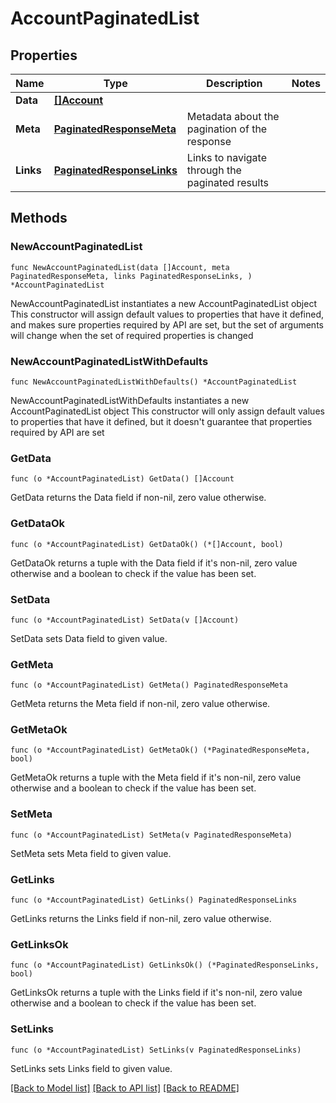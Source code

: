 # AccountPaginatedList

## Properties

Name | Type | Description | Notes
------------ | ------------- | ------------- | -------------
**Data** | [**[]Account**](Account.md) |  | 
**Meta** | [**PaginatedResponseMeta**](PaginatedResponseMeta.md) | Metadata about the pagination of the response | 
**Links** | [**PaginatedResponseLinks**](PaginatedResponseLinks.md) | Links to navigate through the paginated results | 

## Methods

### NewAccountPaginatedList

`func NewAccountPaginatedList(data []Account, meta PaginatedResponseMeta, links PaginatedResponseLinks, ) *AccountPaginatedList`

NewAccountPaginatedList instantiates a new AccountPaginatedList object
This constructor will assign default values to properties that have it defined,
and makes sure properties required by API are set, but the set of arguments
will change when the set of required properties is changed

### NewAccountPaginatedListWithDefaults

`func NewAccountPaginatedListWithDefaults() *AccountPaginatedList`

NewAccountPaginatedListWithDefaults instantiates a new AccountPaginatedList object
This constructor will only assign default values to properties that have it defined,
but it doesn't guarantee that properties required by API are set

### GetData

`func (o *AccountPaginatedList) GetData() []Account`

GetData returns the Data field if non-nil, zero value otherwise.

### GetDataOk

`func (o *AccountPaginatedList) GetDataOk() (*[]Account, bool)`

GetDataOk returns a tuple with the Data field if it's non-nil, zero value otherwise
and a boolean to check if the value has been set.

### SetData

`func (o *AccountPaginatedList) SetData(v []Account)`

SetData sets Data field to given value.


### GetMeta

`func (o *AccountPaginatedList) GetMeta() PaginatedResponseMeta`

GetMeta returns the Meta field if non-nil, zero value otherwise.

### GetMetaOk

`func (o *AccountPaginatedList) GetMetaOk() (*PaginatedResponseMeta, bool)`

GetMetaOk returns a tuple with the Meta field if it's non-nil, zero value otherwise
and a boolean to check if the value has been set.

### SetMeta

`func (o *AccountPaginatedList) SetMeta(v PaginatedResponseMeta)`

SetMeta sets Meta field to given value.


### GetLinks

`func (o *AccountPaginatedList) GetLinks() PaginatedResponseLinks`

GetLinks returns the Links field if non-nil, zero value otherwise.

### GetLinksOk

`func (o *AccountPaginatedList) GetLinksOk() (*PaginatedResponseLinks, bool)`

GetLinksOk returns a tuple with the Links field if it's non-nil, zero value otherwise
and a boolean to check if the value has been set.

### SetLinks

`func (o *AccountPaginatedList) SetLinks(v PaginatedResponseLinks)`

SetLinks sets Links field to given value.



[[Back to Model list]](../README.md#documentation-for-models) [[Back to API list]](../README.md#documentation-for-api-endpoints) [[Back to README]](../README.md)


